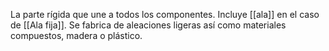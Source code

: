 La parte rígida que une a todos los componentes. Incluye [[ala]] en el caso de [[Ala fija]].
Se fabrica de aleaciones ligeras así como materiales compuestos, madera o plástico.

